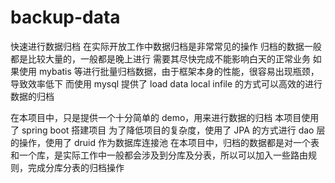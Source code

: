# backup-data
快速进行数据归档
在实际开放工作中数据归档是非常常见的操作
归档的数据一般都是比较大量的，一般都是晚上进行
需要其尽快完成不能影响白天的正常业务
如果使用 mybatis 等进行批量归档数据，由于框架本身的性能，很容易出现瓶颈，导致效率低下
而使用 mysql 提供了 load data local infile 的方式可以高效的进行数据的归档

在本项目中，只是提供一个十分简单的 demo，用来进行数据的归档
本项目使用了 spring boot 搭建项目
为了降低项目的复杂度，使用了 JPA 的方式进行 dao 层的操作，使用了 druid 作为数据库连接池
在本项目中，归档的数据都是对一个表和一个库，是实际工作中一般都会涉及到分库及分表，所以可以加入一些路由规则，完成分库分表的归档操作

